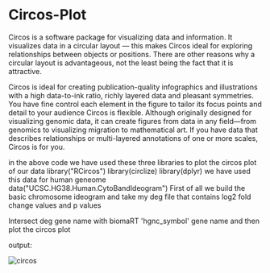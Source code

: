 # Circos-Plot
Circos is a software package for visualizing data and information. It visualizes data in a circular layout — this makes Circos ideal for exploring relationships between objects or positions. There are other reasons why a circular layout is advantageous, not the least being the fact that it is attractive.

Circos is ideal for creating publication-quality infographics and illustrations with a high data-to-ink ratio, richly layered data and pleasant symmetries. You have fine control each element in the figure to tailor its focus points and detail to your audience
Circos is flexible. Although originally designed for visualizing genomic data, it can create figures from data in any field—from genomics to visualizing migration to mathematical art. If you have data that describes relationships or multi-layered annotations of one or more scales, Circos is for you.



in the above code we have used these three libraries to plot the circos plot of our data
library("RCircos")
library(circlize)
library(dplyr)
we have used this data for human geneome
data("UCSC.HG38.Human.CytoBandIdeogram")
First of all we build the basic chromosome ideogram and take my deg file that contains log2 fold change values and p values

Intersect deg gene name with biomaRT 'hgnc_symbol' gene name
and then plot the circos plot


output:

![circos](https://user-images.githubusercontent.com/110675838/198817920-2894168a-362c-4d61-9e80-626b88b3cbe5.png)
